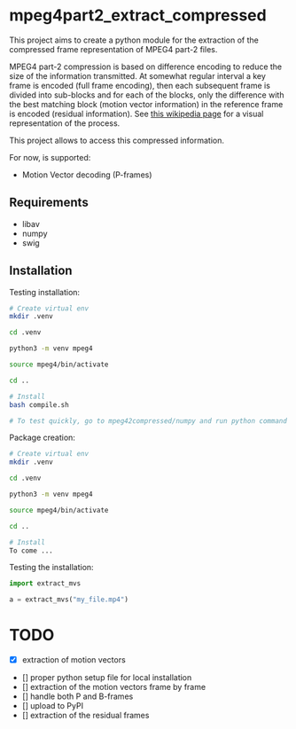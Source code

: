 # mpeg4part2_extract_compressed

This project aims to create a python module for the extraction of the compressed frame representation of MPEG4 part-2 files.

MPEG4 part-2 compression is based on difference encoding to reduce the size of the information transmitted.
At somewhat regular interval a key frame is encoded (full frame encoding), then each subsequent frame is divided into sub-blocks and for each of the blocks, only the difference with the best matching block (motion vector information) in the reference frame is encoded (residual information).
See [this wikipedia page](https://en.wikipedia.org/wiki/Inter_frame) for a visual representation of the process.

This project allows to access this compressed information.

For now, is supported:

- Motion Vector decoding (P-frames)

## Requirements

- libav
- numpy
- swig

## Installation

Testing installation:

```bash
# Create virtual env
mkdir .venv

cd .venv

python3 -m venv mpeg4

source mpeg4/bin/activate

cd ..

# Install
bash compile.sh

# To test quickly, go to mpeg42compressed/numpy and run python command prompt
```

Package creation:

```bash
# Create virtual env
mkdir .venv

cd .venv

python3 -m venv mpeg4

source mpeg4/bin/activate

cd ..

# Install
To come ...
```

Testing the installation:

```python
import extract_mvs

a = extract_mvs("my_file.mp4")
```


# TODO

- [x] extraction of motion vectors
- [] proper python setup file for local installation
- [] extraction of the motion vectors frame by frame
- [] handle both P and B-frames
- [] upload to PyPI
- [] extraction of the residual frames